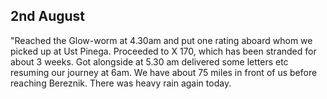 ## 2nd August

"Reached the Glow-worm at 4.30am and put one rating aboard whom we picked up at Ust Pinega. Proceeded to X 170, which has been stranded for about 3 weeks. Got alongside at 5.30 am delivered some letters etc resuming our journey at 6am. We have about 75 miles in front of us before reaching Bereznik. There was heavy rain again today.